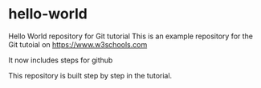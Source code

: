 # hello-world
Hello World repository for Git tutorial
This is an example repository for the Git tutoial on https://www.w3schools.com

It now includes steps for github

This repository is built step by step in the tutorial.
